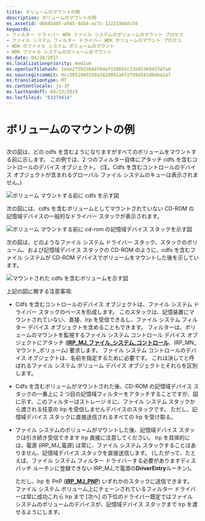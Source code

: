 ```yaml
---
title: ボリュームのマウントの例
description: ボリュームのマウントの例
ms.assetid: d6645d05-a945-4454-ac7c-122219bbdc50
keywords:
- フィルター ドライバー WDK ファイル システムのボリュームのマウント プロセス
- ファイル システム フィルター ドライバー WDK ボリュームのマウント プロセス
- WDK のファイル システム ボリュームのマウント
- WDK ファイル システムのボリュームをマウント
ms.date: 04/20/2017
ms.localizationpriority: medium
ms.openlocfilehash: 2eee275923844f0def159692c13e85369457d7a0
ms.sourcegitcommit: 0cc5051945559a242d941a6f2799d161d8eba2a7
ms.translationtype: MT
ms.contentlocale: ja-JP
ms.lasthandoff: 04/23/2019
ms.locfileid: "63379414"
---
```

# <a name="volume-mount-example"></a>ボリュームのマウントの例


## <span id="ddk_volume_mount_example_if"></span><span id="DDK_VOLUME_MOUNT_EXAMPLE_IF"></span>


次の図は、どの cdfs を含むようになりますがすべてのボリュームをマウントする前に示します。 この例では、2 つのフィルター自体にアタッチ cdfs を含むコントロールのデバイス オブジェクト。 (注。Cdfs を含むコントロールのデバイス オブジェクトが含まれるグローバル ファイル システムのキューは表示されません。)

![ボリューム マウントする前に cdfs を示す図](images/cdfsunmounted.png)

次の図には、cdfs を含むボリュームとしてマウントされていない CD-ROM の記憶域デバイスの一般的なドライバー スタックが表示されます。

![ボリューム マウントする前に cd-rom の記憶域デバイス スタックを示す図](images/cdromstack.png)

次の図は、どのようなファイル システム ドライバー スタック、スタックのボリューム、および記憶域デバイス スタックの CD-ROM のように、cdfs を含むファイル システムが CD-ROM デバイスでボリュームをマウントした後を示しています。

![マウントされた cdfs を含むボリュームを示す図](images/cdfsmountedstacks.png)

上記の図に関する注意事項:

-   Cdfs を含むコントロールのデバイス オブジェクトは、ファイル システム ドライバー スタックのベースを形成します。 このスタックは、記憶装置にマウントされていない、直接、Irp を受信できるし、ファイル システム フィルター デバイス オブジェクトを含めることもできます。 フィルターは、ボリュームのマウントを監視するファイル システム コントロール デバイス オブジェクトにアタッチ ([**IRP\_MJ\_ファイル\_システム\_コントロール**](https://msdn.microsoft.com/library/windows/hardware/ff548670)、IRP\_MN\_マウント\_ボリューム) 要求します。 ファイル システム コントロールのデバイス オブジェクトは、名前を指定するために必要です。 これは決してと呼ばれるファイル システム ボリューム デバイス オブジェクトとそれらを区別します。

-   Cdfs を含むボリュームがマウントされた後、CD-ROM の記憶域デバイス スタックの一番上に 2 つ目の記憶域フィルターをアタッチすることですが、図に示す、このフィルターはストレージ d に、ファイル システム スタックから渡される任意の Irp を受信しませんデバイスのスタックです。 ただし、記憶域デバイス スタックに直接送信されるすべての Irp を受け取る。

-   ファイル システムのボリュームがマウントした後、記憶域デバイス スタックは引き続き受信できます Irp 直接に注意してください。 Irp を具体的には、電源 (IRP\_MJ\_電源) は常に、ファイル システム スタックすることはありません、記憶域デバイス スタックを直接送信します。 (したがって、たとえば、ファイル システム フィルター ドライバーする必要がありますディスパッチ ルーチンに登録できない IRP\_MJ\_で電源の**DriverEntry**ルーチン)。

    ただし、Irp を PnP ([**IRP\_MJ\_PNP**](https://msdn.microsoft.com/library/windows/hardware/ff549268)) いずれかのスタックに送信できます。 ファイル システム ボリューム上にチェーンされているフィルター ドライバーは常に成功これら Irp まで [次へ] の下位のドライバー既定ではファイル システムのボリュームのデバイスが、記憶域デバイス スタックまで Irp を渡せるようにします。

 

 




